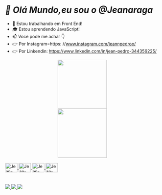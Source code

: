 # *👋 Olá Mundo,eu sou o @Jeanaraga*
- 💼 Estou trabalhando em Front End!
- 🎓 Estou aprendendo JavaScript!
- 📫 Voce pode me achar 👇
- 👉 Por Instagram=https: //www.instagram.com/jeannpedroo/
- 👉 Por Linkendin: https://www.linkedin.com/in/jean-pedro-344356225/

<div align = "center" style = "display: inline_block">
  <a href="https://github.com/Jeanaraga">
  <img height = "160em"  src = "https://github-readme-stats.vercel.app/api?username=Jeanaraga&show_icons=true&theme=dark&include_all_commits=true&count_private=true" /> <br>
  <img height = "160em" src = "https://github-readme-stats.vercel.app/api/top-langs/?username=Jeanaraga&layout=compact&langs_count=7&theme=dark" />
</div>

<div style = "display: inline_block"> <br>
  <img align = "center" alt = "Jean-Js" height = "30" width = "40" src = "https://icongr.am/devicon/javascript-original.svg?size=128&color=currentColor">
  <img align = "center" alt = "Jean-HTML" height = "30" width = "40" src = "https://icongr.am/devicon/html5-original.svg?size=128&color=currentColor">
  <img align = "center" alt = "Jean-CSS" height = "30" width = "40"  src = "https://icongr.am/devicon/css3-original.svg?size=128&color=currentColor" />
  <img align = "center" alt = "Jean-CSS" height = "30" width = "40"  src =  "https://icongr.am/devicon/bootstrap-plain.svg?size=128&color=currentColor">
</div>  
  
  #
  
  <div> 
  <a href="https://www.instagram.com/jeannpedroo" target="_blank"> <img src = "https://img.shields.io/badge/-Instagram-%23E4405F?style=for-the- emblema & logo = instagram & logoColor = white "target =" _ blank "> </a>
  <a href = "mailto:jeanjesuspedrobook@gmail.com"> <img src = "https://img.shields.io/badge/Gmail-D14836?style=for-the-badge&logo=gmail&logoColor=white"> </a>
    <a href="https://www.linkedin.com/in/jean-pedro-344356225/" target="_blank"> <img src = "https://img.shields.io/badge/LinkedIn-0077B5?style=for-the-badge&logo=linkedin&logoColor=white"> </a> 
    </div>
  
  
<!---
Jeanaraga/Jeanaraga is a ✨ special ✨ repository because its `README.md` (this file) appears on your GitHub profile.
You can click the Preview link to take a look at your changes.
--->
